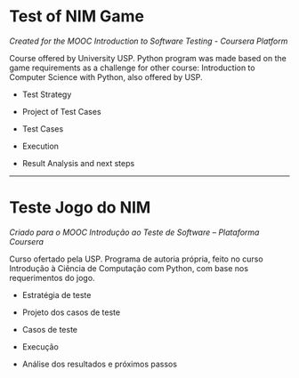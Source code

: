# Test of NIM Game
*Created for the MOOC Introduction to Software Testing - Coursera Platform*



Course offered by University USP.  Python program was made based on the game requirements as a challenge for other course: Introduction to Computer Science with Python, also offered by USP.



- Test Strategy

- Project of Test Cases

- Test Cases

- Execution

- Result Analysis and next steps
_______________________________________________________________________________________________________________________________________

# Teste Jogo do NIM
*Criado para o MOOC Introdução ao Teste de Software – Plataforma Coursera*



Curso ofertado pela USP.  Programa de autoria própria, feito no curso Introdução à Ciência de Computação com Python, com base nos requerimentos do jogo.



- Estratégia de teste

- Projeto dos casos de teste

- Casos de teste

- Execução

- Análise dos resultados e próximos passos
